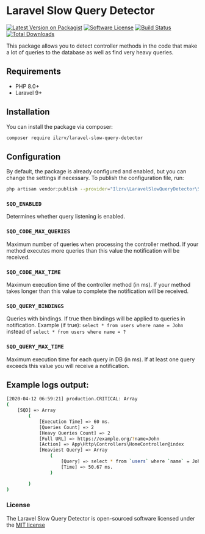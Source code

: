 # Laravel Slow Query Detector
[![Latest Version on Packagist][ico-version]][link-packagist]
[![Software License][ico-license]](LICENSE)
[![Build Status][ico-travis]][link-travis]
[![Total Downloads][ico-downloads]][link-downloads]

This package allows you to detect controller methods in the code that make a lot of queries to the database as well as find very heavy queries.

## Requirements

 * PHP 8.0+
 * Laravel 9+

## Installation

You can install the package via composer:
```bash
composer require ilzrv/laravel-slow-query-detector
```

## Configuration

By default, the package is already configured and enabled, but you can change the settings if necessary.
To publish the configuration file, run:

```bash
php artisan vendor:publish --provider="Ilzrv\LaravelSlowQueryDetector\ServiceProvider"
```

### `SQD_ENABLED`

Determines whether query listening is enabled.

### `SQD_CODE_MAX_QUERIES`

Maximum number of queries when processing the controller method.
If your method executes more queries than this value the notification will be received.

### `SQD_CODE_MAX_TIME`

Maximum execution time of the controller method (in ms).
If your method takes longer than this value to complete the notification will be received.

### `SQD_QUERY_BINDINGS`

Queries with bindings.
If true then bindings will be applied to queries in notification.
Example (if true): `select * from users where name = John` instead of `select * from users where name = ?`

### `SQD_QUERY_MAX_TIME`

Maximum execution time for each query in DB (in ms).
If at least one query exceeds this value
you will receive a notification.

## Example logs output:

```bash
[2020-04-12 06:59:21] production.CRITICAL: Array
(
    [SQD] => Array
        (
            [Execution Time] => 60 ms.
            [Queries Count] => 2
            [Heavy Queries Count] => 2
            [Full URL] => https://example.org/?name=John
            [Action] => App\Http\Controllers\HomeController@index
            [Heaviest Query] => Array
                (
                    [Query] => select * from `users` where `name` = John
                    [Time] => 50.67 ms.
                )

        )
)
```

### License

The Laravel Slow Query Detector is open-sourced software licensed under the [MIT license](http://opensource.org/licenses/MIT)

[ico-version]: https://img.shields.io/packagist/v/ilzrv/laravel-slow-query-detector
[ico-license]: https://img.shields.io/badge/license-MIT-brightgreen.svg
[ico-travis]: https://img.shields.io/travis/ilzrv/laravel-slow-query-detector
[ico-downloads]: https://img.shields.io/packagist/dt/ilzrv/laravel-slow-query-detector

[link-packagist]: https://packagist.org/packages/ilzrv/laravel-slow-query-detector
[link-travis]: https://travis-ci.org/ilzrv/laravel-slow-query-detector
[link-downloads]: https://packagist.org/packages/ilzrv/laravel-slow-query-detector
